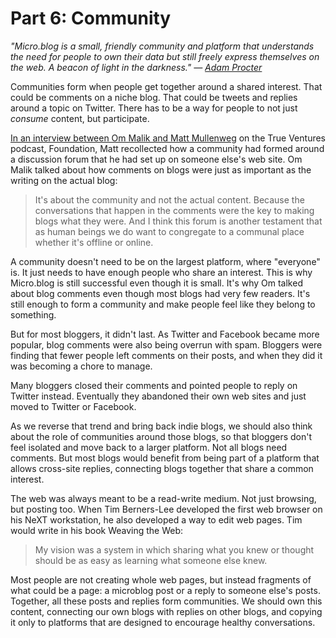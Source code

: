 # Part 6: Community

_"Micro.blog is a small, friendly community and platform that understands the need for people to own their data but still freely express themselves on the web. A beacon of light in the darkness." — [Adam Procter][1]_

Communities form when people get together around a shared interest. That could be comments on a niche blog. That could be tweets and replies around a topic on Twitter. There has to be a way for people to not just _consume_ content, but participate.

[In an interview between Om Malik and Matt Mullenweg][2] on the True Ventures podcast, Foundation, Matt recollected how a community had formed around a discussion forum that he had set up on someone else's web site. Om Malik talked about how comments on blogs were just as important as the writing on the actual blog:

> It's about the community and not the actual content. Because the conversations that happen in the comments were the key to making blogs what they were. And I think this forum is another testament that as human beings we do want to congregate to a communal place whether it's offline or online.

A community doesn't need to be on the largest platform, where "everyone" is. It just needs to have enough people who share an interest. This is why Micro.blog is still successful even though it is small. It's why Om talked about blog comments even though most blogs had very few readers. It's still enough to form a community and make people feel like they belong to something.

But for most bloggers, it didn't last. As Twitter and Facebook became more popular, blog comments were also being overrun with spam. Bloggers were finding that fewer people left comments on their posts, and when they did it was becoming a chore to manage.

Many bloggers closed their comments and pointed people to reply on Twitter instead. Eventually they abandoned their own web sites and just moved to Twitter or Facebook.

As we reverse that trend and bring back indie blogs, we should also think about the role of communities around those blogs, so that bloggers don't feel isolated and move back to a larger platform. Not all blogs need comments. But most blogs would benefit from being part of a platform that allows cross-site replies, connecting blogs together that share a common interest.

The web was always meant to be a read-write medium. Not just browsing, but posting too. When Tim Berners-Lee developed the first web browser on his NeXT workstation, he also developed a way to edit web pages. Tim would write in his book Weaving the Web:

> My vision was a system in which sharing what you knew or thought should be as easy as learning what someone else knew.

Most people are not creating whole web pages, but instead fragments of what could be a page: a microblog post or a reply to someone else's posts. Together, all these posts and replies form communities. We should own this content, connecting our own blogs with replies on other blogs, and copying it only to platforms that are designed to encourage healthy conversations.

[1]:	https://discursive.adamprocter.co.uk/2018/07/13/microblog-is-a.html
[2]:	https://overcast.fm/+WaH85BWT0